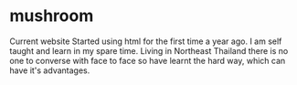 # mushroom
Current website
Started using html for the first time a year ago. I am self taught and learn in my spare time. Living in Northeast Thailand there is no one to converse with face to face so have learnt the hard way, which can have it's advantages. 
